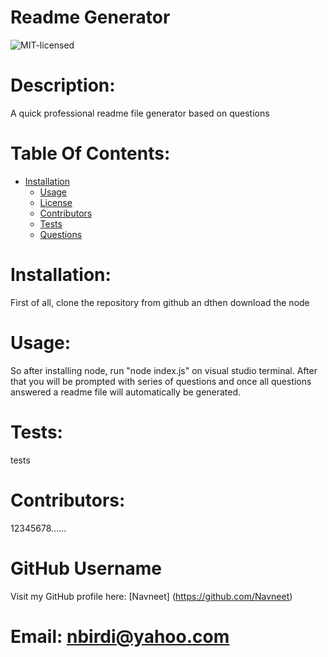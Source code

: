 
 
# Readme Generator
![MIT-licensed](https://img.shields.io/badge/license-MIT-yellowgreen) 

# Description: 
A quick professional readme file generator based on questions

# Table Of Contents:
* [Installation](#installation)
  * [Usage](#usage)
  * [License](#license)
  * [Contributors](#credits)
  * [Tests](#tests)
  * [Questions](#questions)

# Installation: 
First of all, clone the repository from github an dthen download the node

# Usage:
So after installing node, run "node index.js" on visual studio terminal. After that you will be prompted with series of questions and once all questions answered a readme file will automatically be generated.

# Tests:
tests

# Contributors: 
12345678......

# GitHub Username
Visit my GitHub profile here: [Navneet] (https://github.com/Navneet)

# Email: nbirdi@yahoo.com
 
 